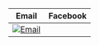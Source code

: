 |Email|Facebook|
|---|---|
|[![Email](https://img.shields.io/badge/Gmail-white?logo=GMail&style=flat&logoColor=red)](mailto:ram.nath241089@gmail.com)||
